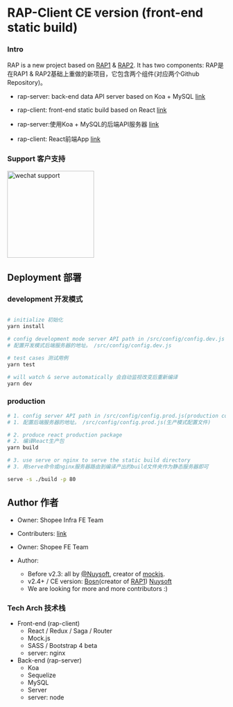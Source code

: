 # RAP-Client CE version (front-end static build)


### Intro

RAP is a new project based on [RAP1](https://github.com/thx/RAP) & [RAP2](https://github.com/thx/rap2-delos). It has two components:
RAP是在RAP1 & RAP2基础上重做的新项目，它包含两个组件(对应两个Github Repository)。

* rap-server: back-end data API server based on Koa + MySQL [link](https://github.com/infra-fe/rap-client)
* rap-client: front-end static build based on React [link](https://github.com/infra-fe/rap-server)

* rap-server:使用Koa + MySQL的后端API服务器 [link](https://github.com/infra-fe/rap-client)
* rap-client: React前端App [link](https://github.com/infra-fe/rap-server)

### Support 客户支持

<img src="https://user-images.githubusercontent.com/13103261/167248620-1e8e65fd-57a9-434c-b2fc-2d8c215d56fe.png" alt="wechat support" width=200 />


## Deployment 部署

### development 开发模式

```sh

# initialize 初始化
yarn install

# config development mode server API path in /src/config/config.dev.js
# 配置开发模式后端服务器的地址。 /src/config/config.dev.js

# test cases 测试用例
yarn test

# will watch & serve automatically 会自动监视改变后重新编译
yarn dev

```

### production

```sh
# 1. config server API path in /src/config/config.prod.js(production config file)
# 1. 配置后端服务器的地址。 /src/config/config.prod.js(生产模式配置文件)

# 2. produce react production package
# 2. 编译React生产包
yarn build

# 3. use serve or nginx to serve the static build directory
# 3. 用serve命令或nginx服务器路由到编译产出的build文件夹作为静态服务器即可

serve -s ./build -p 80
```

## Author 作者

* Owner: Shopee Infra FE Team
* Contributers: [link](https://github.com/infra-fe/rap-client/graphs/contributors)

* Owner: Shopee FE Team
* Author:
  * Before v2.3: all by [@Nuysoft](https://github.com/nuysoft/), creator of [mockjs](mockjs.com).
  * v2.4+ / CE version: [Bosn](http://github.com/bosn/)(creator of [RAP1](https://github.com/thx/RAP)) [Nuysoft](https://github.com/nuysoft/)
  * We are looking for more and more contributors :)


### Tech Arch 技术栈

* Front-end (rap-client)
    * React / Redux / Saga / Router
    * Mock.js
    * SASS / Bootstrap 4 beta
    * server: nginx
* Back-end (rap-server)
    * Koa
    * Sequelize
    * MySQL
    * Server
    * server: node
